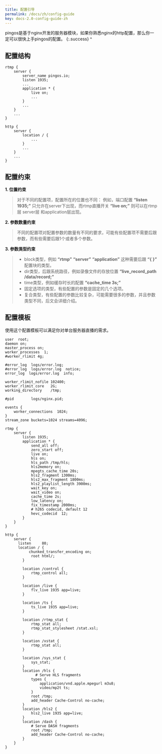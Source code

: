 ```yaml
---
title: 配置引导
permalink: /docs/zh/config-guide
key: docs-2.0-config-guide-zh
---
```


pingos是基于nginx开发的服务器模块，如果你熟悉nginx的http配置，那么你一定可以很快上手pingos的配置。
{:.success}
^

## 配置结构
```nginx
rtmp {
    server {
        server_name pingos.io;
        listen 1935;
        ...
        application * {
            live on;
            ...
        }
        ...
    }
    ...
}

http {
    server {
        location / {
            ...
        }
        ...
    }
    ...
}
```

## 配置约束

**1. 位置约束**

> 对于不同的配置项，配置所在的位置也不同：
> 例如，端口配置 **“listen 1935;”** 只允许在server下出现，而rtmp直播开关 **“live on;”** 则可以在rtmp层 server层 和application层出现。

**2. 参数数量约束**

> 不同的配置项对配置参数的数量有不同的要求，可能有些配置项不需要后跟参数，而有些需要后跟1个或者多个参数。

**3. 参数类型约束**

> - block类型，例如 **“rtmp”** **“server”** **“application”** 这种需要后跟 **“{ }”** 配置块的类型。
> - dir类型，后跟系统路径，例如录像文件的存放位置 **“live_record_path /data/record;”**
> - time类型，例如缓存时长的配置 **“cache_time 3s;”**
> - 固定选项的类型，有些配置的参数是固定的几个选项。
> - 复合类型，有些配置的参数比较复杂，可能需要很多的参数，并且参数类型不同，后文会详细介绍。

## 配置模板

使用这个配置模板可以满足你对单台服务器直播的需求。

```nginx
user  root;
daemon on;
master_process on;
worker_processes  1;
#worker_rlimit 4g;

#error_log  logs/error.log;
#error_log  logs/error.log  notice;
error_log  logs/error.log  info;

worker_rlimit_nofile 102400;
worker_rlimit_core   2G;
working_directory    /tmp;

#pid        logs/nginx.pid;

events {
    worker_connections  1024;
}
stream_zone buckets=1024 streams=4096;

rtmp {
    server {
        listen 1935;
        application * {
            send_all off;
            zero_start off;
            live on;
            hls on;
            hls_path /tmp/hls;
            hls2memory on;
            mpegts_cache_time 20s;
            hls2_fragment 1300ms;
            hls2_max_fragment 1800ms;
            hls2_playlist_length 3900ms;
            wait_key on;
            wait_video on;
            cache_time 2s;
            low_latency on;
            fix_timestamp 2000ms;
            # h265 codecid, default 12
            hevc_codecid  12;
        }
    }
}

http {
    server {
      listen     80;
      location / {
           chunked_transfer_encoding on;
            root html/;
        }

        location /control {
            rtmp_control all;
        }

        location /live {
            flv_live 1935 app=live;
        }

        location /ts {
            ts_live 1935 app=live;
        }

        location /rtmp_stat {
            rtmp_stat all;
            rtmp_stat_stylesheet /stat.xsl;
        }

        location /xstat {
            rtmp_stat all;
        }

        location /sys_stat {
            sys_stat;
        }
        location /hls {
              # Serve HLS fragments
            types {
                application/vnd.apple.mpegurl m3u8;
                video/mp2t ts;
            }
            root /tmp;
            add_header Cache-Control no-cache;
        }
        location /hls2 {
            hls2_live 1935 app=live;
        }
        location /dash {
            # Serve DASH fragments
            root /tmp;
            add_header Cache-Control no-cache;
        }
    }
}
```
